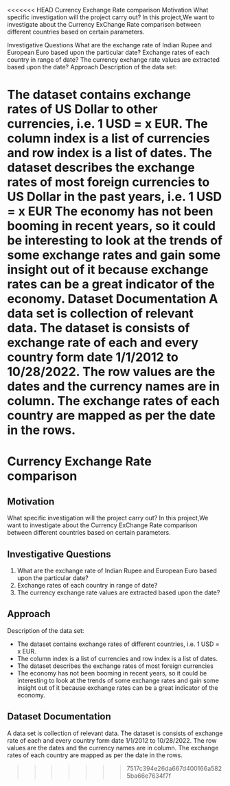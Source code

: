 <<<<<<< HEAD
Currency Exchange Rate comparison
Motivation
What specific investigation will the project carry out? In this project,We want to investigate about the Currency ExChange Rate comparison between different countries based on certain parameters.

Investigative Questions
What are the exchange rate of Indian Rupee and European Euro based upon the particular date?
Exchange rates of each country in range of date?
The currency exchange rate values are extracted based upon the date?
Approach
Description of the data set:

The dataset contains exchange rates of US Dollar to other currencies, i.e. 1 USD = x EUR.
The column index is a list of currencies and row index is a list of dates.
The dataset describes the exchange rates of most foreign currencies to US Dollar in the past years, i.e. 1 USD = x EUR
The economy has not been booming in recent years, so it could be interesting to look at the trends of some exchange rates and gain some insight out of it because exchange rates can be a great indicator of the economy.
Dataset Documentation
A data set is collection of relevant data. The dataset is consists of exchange rate of each and every country form date 1/1/2012 to 10/28/2022. The row values are the dates and the currency names are in column. The exchange rates of each country are mapped as per the date in the rows.
=======
# Currency Exchange Rate comparison

## Motivation 

What specific investigation will the project carry out?
In this project,We want to investigate about the Currency ExChange Rate comparison between different countries based on 
certain parameters.

## Investigative Questions 

1. What are the exchange rate of Indian Rupee and European Euro based upon the particular date?
2. Exchange rates of each country in range of date?
3. The currency exchange rate values are extracted based upon the date?

## Approach 

Description of the data set:
* The dataset  contains exchange rates of different countries, i.e. 1 USD = x EUR. 
* The column index is a list of currencies and row index is a list of dates.
* The dataset describes the exchange rates of most foreign currencies
* The economy has not been booming in recent years, so it could be interesting to look at the trends of some exchange
 rates and gain some insight out of it because exchange rates can be a great indicator of the economy.

## Dataset Documentation

A data set is collection of relevant data.
The dataset is consists of exchange rate of each and every country form date 1/1/2012 to 10/28/2022.
The row values are the dates and the currency names are in column.
The exchange rates of each country are mapped as per the date in the rows.
>>>>>>> 7517c394e26da667d400166a5825ba66e7634f7f
